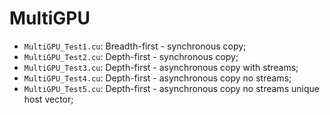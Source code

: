# MultiGPU
- ```MultiGPU_Test1.cu```: Breadth-first - synchronous copy;
- ```MultiGPU_Test2.cu```: Depth-first   - synchronous copy;
- ```MultiGPU_Test3.cu```: Depth-first   - asynchronous copy with streams;
- ```MultiGPU_Test4.cu```: Depth-first   - asynchronous copy no   streams;
- ```MultiGPU_Test5.cu```: Depth-first   - asynchronous copy no   streams unique host vector;
